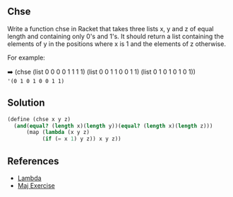 ## Chse
Write a function chse in Racket that takes three lists x, y and z of equal length and containing only 0's and 1's. It should return a list containing the elements of y in the positions where x is 1 and the elements of z otherwise.

For example:  

:arrow_right:  (chse (list 0 0 0 0 1 1 1 1) (list 0 0 1 1 0 0 1 1) (list 0 1 0 1 0 1 0 1))  
`'(0 1 0 1 0 0 1 1)`

## Solution
``` scheme
(define (chse x y z)
  (and(equal? (length x)(length y))(equal? (length x)(length z)))
      (map (lambda (x y z)
           (if (= x 1) y z)) x y z))
```

## References
* [Lambda](https://docs.racket-lang.org/guide/lambda.html)
* [Maj Exercise](https://github.com/RicardsGraudins/Theory-of-Algorithms/tree/master/Maj)
